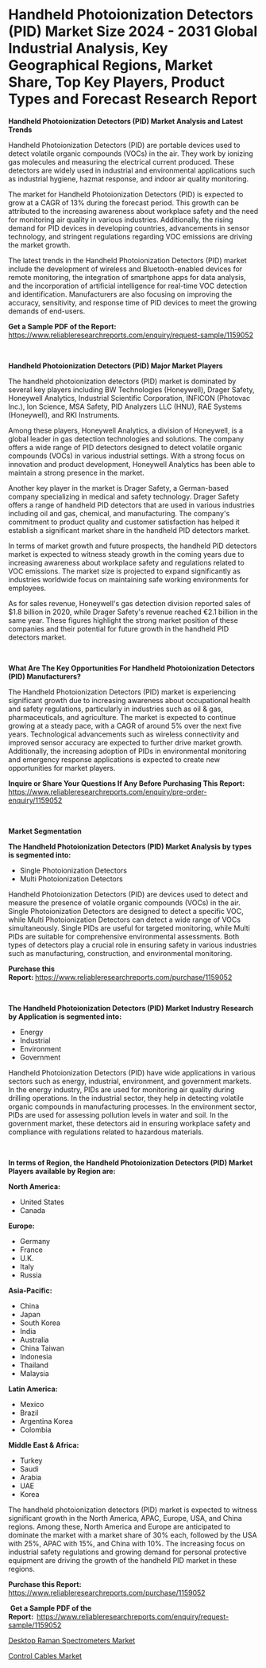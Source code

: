 <p><h1>Handheld Photoionization Detectors (PID) Market Size 2024 - 2031 Global Industrial Analysis, Key Geographical Regions, Market Share, Top Key Players, Product Types and Forecast Research Report</h1></p><p><strong>Handheld Photoionization Detectors (PID) Market Analysis and Latest Trends</strong></p>
<p><p>Handheld Photoionization Detectors (PID) are portable devices used to detect volatile organic compounds (VOCs) in the air. They work by ionizing gas molecules and measuring the electrical current produced. These detectors are widely used in industrial and environmental applications such as industrial hygiene, hazmat response, and indoor air quality monitoring.</p><p>The market for Handheld Photoionization Detectors (PID) is expected to grow at a CAGR of 13% during the forecast period. This growth can be attributed to the increasing awareness about workplace safety and the need for monitoring air quality in various industries. Additionally, the rising demand for PID devices in developing countries, advancements in sensor technology, and stringent regulations regarding VOC emissions are driving the market growth.</p><p>The latest trends in the Handheld Photoionization Detectors (PID) market include the development of wireless and Bluetooth-enabled devices for remote monitoring, the integration of smartphone apps for data analysis, and the incorporation of artificial intelligence for real-time VOC detection and identification. Manufacturers are also focusing on improving the accuracy, sensitivity, and response time of PID devices to meet the growing demands of end-users.</p></p>
<p><strong>Get a Sample PDF of the Report:&nbsp;</strong> <a href="https://www.reliableresearchreports.com/enquiry/request-sample/1159052">https://www.reliableresearchreports.com/enquiry/request-sample/1159052</a></p>
<p>&nbsp;</p>
<p><strong>Handheld Photoionization Detectors (PID) Major Market Players</strong></p>
<p><p>The handheld photoionization detectors (PID) market is dominated by several key players including BW Technologies (Honeywell), Drager Safety, Honeywell Analytics, Industrial Scientific Corporation, INFICON (Photovac Inc.), Ion Science, MSA Safety, PID Analyzers LLC (HNU), RAE Systems (Honeywell), and RKI Instruments.</p><p>Among these players, Honeywell Analytics, a division of Honeywell, is a global leader in gas detection technologies and solutions. The company offers a wide range of PID detectors designed to detect volatile organic compounds (VOCs) in various industrial settings. With a strong focus on innovation and product development, Honeywell Analytics has been able to maintain a strong presence in the market.</p><p>Another key player in the market is Drager Safety, a German-based company specializing in medical and safety technology. Drager Safety offers a range of handheld PID detectors that are used in various industries including oil and gas, chemical, and manufacturing. The company's commitment to product quality and customer satisfaction has helped it establish a significant market share in the handheld PID detectors market.</p><p>In terms of market growth and future prospects, the handheld PID detectors market is expected to witness steady growth in the coming years due to increasing awareness about workplace safety and regulations related to VOC emissions. The market size is projected to expand significantly as industries worldwide focus on maintaining safe working environments for employees.</p><p>As for sales revenue, Honeywell's gas detection division reported sales of $1.8 billion in 2020, while Drager Safety's revenue reached €2.1 billion in the same year. These figures highlight the strong market position of these companies and their potential for future growth in the handheld PID detectors market.</p></p>
<p>&nbsp;</p>
<p><strong>What Are The Key Opportunities For Handheld Photoionization Detectors (PID) Manufacturers?</strong></p>
<p><p>The Handheld Photoionization Detectors (PID) market is experiencing significant growth due to increasing awareness about occupational health and safety regulations, particularly in industries such as oil & gas, pharmaceuticals, and agriculture. The market is expected to continue growing at a steady pace, with a CAGR of around 5% over the next five years. Technological advancements such as wireless connectivity and improved sensor accuracy are expected to further drive market growth. Additionally, the increasing adoption of PIDs in environmental monitoring and emergency response applications is expected to create new opportunities for market players.</p></p>
<p><strong>Inquire or Share Your Questions If Any Before Purchasing This Report:</strong> <a href="https://www.reliableresearchreports.com/enquiry/pre-order-enquiry/1159052">https://www.reliableresearchreports.com/enquiry/pre-order-enquiry/1159052</a></p>
<p>&nbsp;</p>
<p><strong>Market Segmentation</strong></p>
<p><strong>The Handheld Photoionization Detectors (PID) Market Analysis by types is segmented into:</strong></p>
<p><ul><li>Single Photoionization Detectors</li><li>Multi Photoionization Detectors</li></ul></p>
<p><p>Handheld Photoionization Detectors (PID) are devices used to detect and measure the presence of volatile organic compounds (VOCs) in the air. Single Photoionization Detectors are designed to detect a specific VOC, while Multi Photoionization Detectors can detect a wide range of VOCs simultaneously. Single PIDs are useful for targeted monitoring, while Multi PIDs are suitable for comprehensive environmental assessments. Both types of detectors play a crucial role in ensuring safety in various industries such as manufacturing, construction, and environmental monitoring.</p></p>
<p><strong>Purchase this Report:&nbsp;</strong><a href="https://www.reliableresearchreports.com/purchase/1159052">https://www.reliableresearchreports.com/purchase/1159052</a></p>
<p>&nbsp;</p>
<p><strong>The Handheld Photoionization Detectors (PID) Market Industry Research by Application is segmented into:</strong></p>
<p><ul><li>Energy</li><li>Industrial</li><li>Environment</li><li>Government</li></ul></p>
<p><p>Handheld Photoionization Detectors (PID) have wide applications in various sectors such as energy, industrial, environment, and government markets. In the energy industry, PIDs are used for monitoring air quality during drilling operations. In the industrial sector, they help in detecting volatile organic compounds in manufacturing processes. In the environment sector, PIDs are used for assessing pollution levels in water and soil. In the government market, these detectors aid in ensuring workplace safety and compliance with regulations related to hazardous materials.</p></p>
<p>&nbsp;</p>
<p><strong>In terms of Region, the Handheld Photoionization Detectors (PID) Market Players available by Region are:</strong></p>
<p>
    <p> <strong> North America: </strong>
        <ul>
            <li>United States</li>
            <li>Canada</li>
        </ul>
        </p> 
    <p> <strong> Europe: </strong>
        <ul>
            <li>Germany</li>
            <li>France</li>
            <li>U.K.</li>
            <li>Italy</li>
            <li>Russia</li>
        </ul>
        </p> 
    <p> <strong> Asia-Pacific: </strong>
        <ul>
            <li>China</li>
            <li>Japan</li>
            <li>South Korea</li>
            <li>India</li>
            <li>Australia</li>
            <li>China Taiwan</li>
            <li>Indonesia</li>
            <li>Thailand</li>
            <li>Malaysia</li>
        </ul>
        </p> 
    <p> <strong> Latin America: </strong>
        <ul>
            <li>Mexico</li>
            <li>Brazil</li>
            <li>Argentina Korea</li>
            <li>Colombia</li>
        </ul>
        </p> 
    <p> <strong> Middle East & Africa: </strong>
        <ul>
            <li>Turkey</li>
            <li>Saudi</li>
            <li>Arabia</li>
            <li>UAE</li>
            <li>Korea</li>
        </ul>
    </p>
    </p>
<p><p>The handheld photoionization detectors (PID) market is expected to witness significant growth in the North America, APAC, Europe, USA, and China regions. Among these, North America and Europe are anticipated to dominate the market with a market share of 30% each, followed by the USA with 25%, APAC with 15%, and China with 10%. The increasing focus on industrial safety regulations and growing demand for personal protective equipment are driving the growth of the handheld PID market in these regions.</p></p>
<p><strong>Purchase this Report: </strong><a href="https://www.reliableresearchreports.com/purchase/1159052">https://www.reliableresearchreports.com/purchase/1159052</a></p>
<p>&nbsp;<strong>Get a Sample PDF of the Report:&nbsp;&nbsp;</strong><a href="https://www.reliableresearchreports.com/enquiry/request-sample/1159052">https://www.reliableresearchreports.com/enquiry/request-sample/1159052</a></p>
<p><strong></strong></p>
<p><p><a href="https://github.com/antony131rp/Market-Research-Report-List-1/blob/main/desktop-raman-spectrometers-market.md">Desktop Raman Spectrometers Market</a></p><p><a href="https://github.com/maliyahmorrow6654/Market-Research-Report-List-3/blob/main/control-cables-market.md">Control Cables Market</a></p></p>